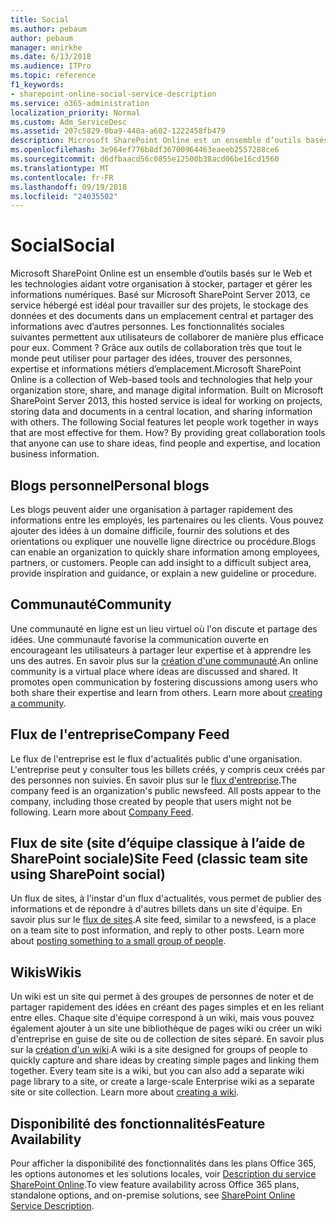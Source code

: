 ```yaml
---
title: Social
ms.author: pebaum
author: pebaum
manager: mnirkhe
ms.date: 6/13/2018
ms.audience: ITPro
ms.topic: reference
f1_keywords:
- sharepoint-online-social-service-description
ms.service: o365-administration
localization_priority: Normal
ms.custom: Adm_ServiceDesc
ms.assetid: 207c5829-0ba9-440a-a602-1222458fb479
description: Microsoft SharePoint Online est un ensemble d’outils basés sur le Web et les technologies aidant votre organisation à stocker, partager et gérer les informations numériques. Basé sur Microsoft SharePoint Server 2013, ce service hébergé est idéal pour travailler sur des projets, le stockage des données et des documents dans un emplacement central et partager des informations avec d’autres personnes. Les fonctionnalités sociales suivantes permettent aux utilisateurs de collaborer de manière plus efficace pour eux. Comment ? Grâce aux outils de collaboration très que tout le monde peut utiliser pour partager des idées, trouver des personnes, expertise et informations métiers d’emplacement.
ms.openlocfilehash: 3e964ef776b8df36700964463eaeeb2557288ce6
ms.sourcegitcommit: d6dfbaacd56c0855e12500b38acd06be16cd1560
ms.translationtype: MT
ms.contentlocale: fr-FR
ms.lasthandoff: 09/19/2018
ms.locfileid: "24035502"
---
```

# <a name="social"></a><span data-ttu-id="1e6e9-107">Social</span><span class="sxs-lookup"><span data-stu-id="1e6e9-107">Social</span></span>

<span data-ttu-id="1e6e9-p102">Microsoft SharePoint Online est un ensemble d’outils basés sur le Web et les technologies aidant votre organisation à stocker, partager et gérer les informations numériques. Basé sur Microsoft SharePoint Server 2013, ce service hébergé est idéal pour travailler sur des projets, le stockage des données et des documents dans un emplacement central et partager des informations avec d’autres personnes. Les fonctionnalités sociales suivantes permettent aux utilisateurs de collaborer de manière plus efficace pour eux. Comment ? Grâce aux outils de collaboration très que tout le monde peut utiliser pour partager des idées, trouver des personnes, expertise et informations métiers d’emplacement.</span><span class="sxs-lookup"><span data-stu-id="1e6e9-p102">Microsoft SharePoint Online is a collection of Web-based tools and technologies that help your organization store, share, and manage digital information. Built on Microsoft SharePoint Server 2013, this hosted service is ideal for working on projects, storing data and documents in a central location, and sharing information with others. The following Social features let people work together in ways that are most effective for them. How? By providing great collaboration tools that anyone can use to share ideas, find people and expertise, and location business information.</span></span> 
  
## <a name="personal-blogs"></a><span data-ttu-id="1e6e9-113">Blogs personnel</span><span class="sxs-lookup"><span data-stu-id="1e6e9-113">Personal blogs</span></span>
<span data-ttu-id="1e6e9-114"><a name="bkmk_Blogs"> </a></span><span class="sxs-lookup"><span data-stu-id="1e6e9-114"></span></span>

<span data-ttu-id="1e6e9-p103">Les blogs peuvent aider une organisation à partager rapidement des informations entre les employés, les partenaires ou les clients. Vous pouvez ajouter des idées à un domaine difficile, fournir des solutions et des orientations ou expliquer une nouvelle ligne directrice ou procédure.</span><span class="sxs-lookup"><span data-stu-id="1e6e9-p103">Blogs can enable an organization to quickly share information among employees, partners, or customers. People can add insight to a difficult subject area, provide inspiration and guidance, or explain a new guideline or procedure.</span></span>
  
## <a name="community"></a><span data-ttu-id="1e6e9-117">Communauté</span><span class="sxs-lookup"><span data-stu-id="1e6e9-117">Community</span></span>
<span data-ttu-id="1e6e9-118"><a name="bkmk_Community"> </a></span><span class="sxs-lookup"><span data-stu-id="1e6e9-118"></span></span>

<span data-ttu-id="1e6e9-p104">Une communauté en ligne est un lieu virtuel où l'on discute et partage des idées. Une communauté favorise la communication ouverte en encourageant les utilisateurs à partager leur expertise et à apprendre les uns des autres. En savoir plus sur la [création d'une communauté](https://go.microsoft.com/fwlink/p/?LinkId=271061).</span><span class="sxs-lookup"><span data-stu-id="1e6e9-p104">An online community is a virtual place where ideas are discussed and shared. It promotes open communication by fostering discussions among users who both share their expertise and learn from others. Learn more about [creating a community](https://go.microsoft.com/fwlink/p/?LinkId=271061).</span></span>
  
## <a name="company-feed"></a><span data-ttu-id="1e6e9-122">Flux de l'entreprise</span><span class="sxs-lookup"><span data-stu-id="1e6e9-122">Company Feed</span></span>
<span data-ttu-id="1e6e9-123"><a name="bkmk_CompanyFeed"> </a></span><span class="sxs-lookup"><span data-stu-id="1e6e9-123"></span></span>

<span data-ttu-id="1e6e9-p105">Le flux de l'entreprise est le flux d'actualités public d'une organisation. L'entreprise peut y consulter tous les billets créés, y compris ceux créés par des personnes non suivies. En savoir plus sur le [flux d'entreprise](https://go.microsoft.com/fwlink/p/?LinkId=271062).</span><span class="sxs-lookup"><span data-stu-id="1e6e9-p105">The company feed is an organization's public newsfeed. All posts appear to the company, including those created by people that users might not be following. Learn more about [Company Feed](https://go.microsoft.com/fwlink/p/?LinkId=271062).</span></span>
  
## <a name="site-feed-classic-team-site-using-sharepoint-social"></a><span data-ttu-id="1e6e9-127">Flux de site (site d’équipe classique à l’aide de SharePoint sociale)</span><span class="sxs-lookup"><span data-stu-id="1e6e9-127">Site Feed (classic team site using SharePoint social)</span></span>
<span data-ttu-id="1e6e9-128"><a name="bkmk_SiteFeed"> </a></span><span class="sxs-lookup"><span data-stu-id="1e6e9-128"></span></span>

<span data-ttu-id="1e6e9-p106">Un flux de sites, à l'instar d'un flux d'actualités, vous permet de publier des informations et de répondre à d'autres billets dans un site d'équipe. En savoir plus sur le [flux de sites](https://go.microsoft.com/fwlink/p/?LinkId=271071).</span><span class="sxs-lookup"><span data-stu-id="1e6e9-p106">A site feed, similar to a newsfeed, is a place on a team site to post information, and reply to other posts. Learn more about [posting something to a small group of people](https://go.microsoft.com/fwlink/p/?LinkId=271071).</span></span>
  
## <a name="wikis"></a><span data-ttu-id="1e6e9-131">Wikis</span><span class="sxs-lookup"><span data-stu-id="1e6e9-131">Wikis</span></span>
<span data-ttu-id="1e6e9-132"><a name="bkmk_Wikis"> </a></span><span class="sxs-lookup"><span data-stu-id="1e6e9-132"><a name="bkmk_Wikis"> </a></span></span>

<span data-ttu-id="1e6e9-p107">Un wiki est un site qui permet à des groupes de personnes de noter et de partager rapidement des idées en créant des pages simples et en les reliant entre elles. Chaque site d'équipe correspond à un wiki, mais vous pouvez également ajouter à un site une bibliothèque de pages wiki ou créer un wiki d'entreprise en guise de site ou de collection de sites séparé. En savoir plus sur la [création d'un wiki](https://go.microsoft.com/fwlink/p/?LinkId=271358).</span><span class="sxs-lookup"><span data-stu-id="1e6e9-p107">A wiki is a site designed for groups of people to quickly capture and share ideas by creating simple pages and linking them together. Every team site is a wiki, but you can also add a separate wiki page library to a site, or create a large-scale Enterprise wiki as a separate site or site collection. Learn more about [creating a wiki](https://go.microsoft.com/fwlink/p/?LinkId=271358).</span></span>
  
## <a name="feature-availability"></a><span data-ttu-id="1e6e9-136">Disponibilité des fonctionnalités</span><span class="sxs-lookup"><span data-stu-id="1e6e9-136">Feature Availability</span></span>
<span data-ttu-id="1e6e9-137"><a name="bkmk_Wikis"> </a></span><span class="sxs-lookup"><span data-stu-id="1e6e9-137"></span></span>

<span data-ttu-id="1e6e9-138">Pour afficher la disponibilité des fonctionnalités dans les plans Office 365, les options autonomes et les solutions locales, voir [Description du service SharePoint Online](sharepoint-online-service-description.md).</span><span class="sxs-lookup"><span data-stu-id="1e6e9-138">To view feature availability across Office 365 plans, standalone options, and on-premise solutions, see [SharePoint Online Service Description](sharepoint-online-service-description.md).</span></span>
  


